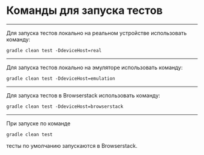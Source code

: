# Команды для запуска тестов
***
Для запуска тестов локально на реальном устройстве использовать команду:
```shell
gradle clean test -DdeviceHost=real
```
***
Для запуска тестов локально на эмуляторе использовать команду:
```shell
gradle clean test -DdeviceHost=emulation
```
***
Для запуска тестов в Browserstack использовать команду:
```shell
gradle clean test -DdeviceHost=browserstack
```
***
При запуске по команде
```shell
gradle clean test 
```
тесты по умолчанию запускаются в Browserstack.
